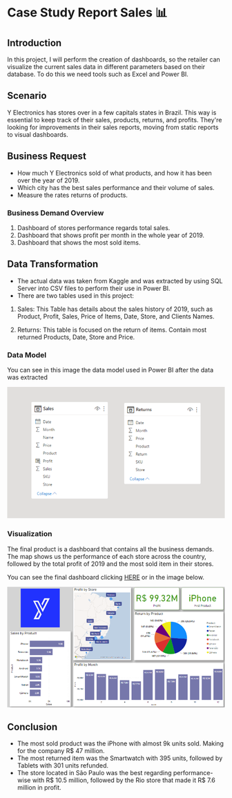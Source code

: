 <h1> Case Study Report Sales 📊 </h1>

<h2>Introduction</h2>

In this project, I will perform the creation of dashboards, so the retailer can visualize the current sales data in different parameters based on their database. To do this we need tools such as Excel and Power BI.

<h2>Scenario</h2>

Y Electronics has stores over in a few capitals states in Brazil. This way is essential to keep track of their sales, products, returns, and profits. They're looking for improvements in their sales reports, moving from static reports to visual dashboards.

<h2>Business Request</h2>

- How much Y Electronics sold of what products, and how it has been over the year of 2019.
- Which city has the best sales performance and their volume of sales.
- Measure the rates returns of products.

<h3>Business Demand Overview</h3>

1. Dashboard of stores performance regards total sales.
2. Dashboard that shows profit per month in the whole year of 2019.
3. Dashboard that shows the most sold items.

<h2>Data Transformation</h2>

- The actual data was taken from Kaggle and was extracted by using SQL Server into CSV files to perform their use in Power BI.
- There are two tables used in this project:

1. Sales: This Table has details about the sales history of 2019, such as Product, Profit, Sales, Price of Items, Date, Store, and Clients Names.

2. Returns: This table is focused on the return of items. Contain most returned Products, Date, Store and Price.

<h3>Data Model</h3>

You can see in this image the data model used in Power BI after the data was extracted

![Alt text](DataModel.png "Data Model")

<h3>Visualization</h3>

The final product is a dashboard that contains all the business demands. The map shows us the performance of each store across the country, followed by the total profit of 2019 and the most sold item in their stores.

You can see the final dashboard clicking [HERE](https://app.powerbi.com/groups/me/reports/6dab6f93-82d5-4671-b0de-d9c346c0472c?ctid=f498c83b-f0d1-4000-9acf-332090bd7cb3&pbi_source=linkShare) or in the image below.

![Alt text](SalesReport.png "Sales Report")

<h2>Conclusion</h2>

- The most sold product was the iPhone with almost 9k units sold. Making for the company R$ 47 million.
- The most returned item was the Smartwatch with 395 units, followed by Tablets with 301 units refunded.
- The store located in São Paulo was the best regarding performance-wise with R$ 10.5 million, followed by the Rio store that made it R$ 7.6 million in profit.
